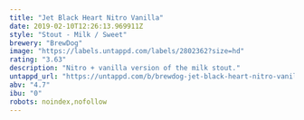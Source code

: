 ```yaml
---
title: "Jet Black Heart Nitro Vanilla"
date: 2019-02-10T12:26:13.969911Z
style: "Stout - Milk / Sweet"
brewery: "BrewDog"
image: "https://labels.untappd.com/labels/2802362?size=hd"
rating: "3.63"
description: "Nitro + vanilla version of the milk stout."
untappd_url: "https://untappd.com/b/brewdog-jet-black-heart-nitro-vanilla/2802362"
abv: "4.7"
ibu: "0"
robots: noindex,nofollow
---
```

